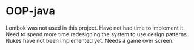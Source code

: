 # OOP-java

Lombok was not used in this project. Have not had time to implement it. Need to spend more time redesigning the system to use design patterns. Nukes have not been implemented yet. Needs a game over screen.
